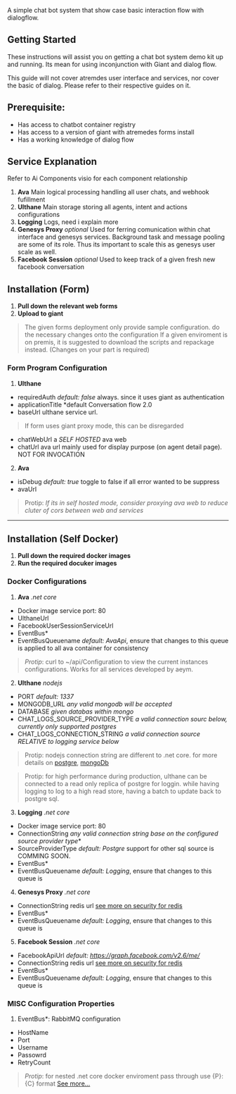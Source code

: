 <!-- # Chatbot demo kit -->
A simple chat bot system that show case basic interaction flow with dialogflow.


## Getting Started
These instructions will assist you on getting a chat bot system demo kit up and running.
Its mean for using inconjunction with Giant and dialog flow.

This guide will not cover atremdes user interface and services, nor cover the basic of 
dialog. Please refer to their respective guides on it.


## Prerequisite:
- Has access to chatbot container registry
- Has access to a version of giant with atremedes forms install
- Has a working knowledge of dialog flow


## Service Explanation
Refer to Ai Components visio for each component relationship
1. **Ava** Main logical processing handling all user chats, and webhook fufillment
2. **Ulthane** Main storage storing all agents, intent and actions configurations
3. **Logging** Logs, need i explain more
4. **Genesys Proxy** *optional* Used for ferring comunication within chat interface and genesys services. Background task and message pooling are some of its role. Thus its important to scale this as genesys user scale as well.
5. **Facebook Session** *optional* Used to keep track of a given fresh new facebook conversation


## Installation (Form)
1. **Pull down the relevant web forms**
2. **Upload to giant**
> The given forms deployment only provide sample configuration. do the necessary changes onto the configuration
> If a given enviroment is on premis, it is suggested to download the scripts and repackage instead. (Changes on your part is required) 

### Form Program Configuration
1. **Ulthane**
- requiredAuth *default: false* always. since it uses giant as authentication
- applicationTitle *default Conversation flow 2.0
- baseUrl ulthane service url. 
> If form uses giant proxy mode, this can be disregarded
- chatWebUrl a *SELF HOSTED* ava web
- chatUrl ava url mainly used for display purpose (on agent detail page). NOT FOR INVOCATION

2. **Ava**
- isDebug *default: true* toggle to false if all error wanted to be suppress
- avaUrl 
> Protip: *If its in self hosted mode, consider proxying ava web to reduce cluter of cors between web and services*

---

## Installation (Self Docker)
1. **Pull down the required docker images**
2. **Run the required docuker images**


### Docker Configurations
1. **Ava** *.net core*
- Docker image service port: 80
- UlthaneUrl
- FacebookUserSessionServiceUrl
- EventBus* 
- EventBusQueuename *default: AvaApi*, ensure that changes to this queue is applied to all ava container for consistency 
> *Protip*: curl to ~/api/Configuration to view the current instances configurations. Works for all services developed by aeym.

2. **Ulthane** *nodejs*
- PORT *default: 1337*
- MONGODB_URL *any valid mongodb will be accepted*
- DATABASE *given databas within mongo*
- CHAT_LOGS_SOURCE_PROVIDER_TYPE *a valid connection sourc below, currently only supported postgres*
- CHAT_LOGS_CONNECTION_STRING *a valid connection source RELATIVE to logging service below*

>Protip: nodejs connection string are different to .net core. 
for more details on [postgre](https://node-postgres.com/features/connecting#connection-uri), [mongoDb](https://mongodb.github.io/node-mongodb-native/api-generated/mongoclient.html)

>Protip: for high performance during production, ulthane can be connected to a read only replica of postgre for loggin. while having logging to log to a high read store, having a batch to update back to postgre sql.


3. **Logging** *.net core*
- Docker image service port: 80
- ConnectionString *any valid connection string base on the configured source provider type**
- SourceProviderType *default: Postgre* support for other sql source is COMMING SOON.
- EventBus* 
- EventBusQueuename *default: Logging*, ensure that changes to this queue is 


4. **Genesys Proxy** *.net core*
- ConnectionString redis url [see more on security for redis](https://redis.io/topics/security)
- EventBus* 
- EventBusQueuename *default: Logging*, ensure that changes to this queue is 


5. **Facebook Session** *.net core*
- FacebookApiUrl *default: https://graph.facebook.com/v2.6/me/*
- ConnectionString redis url [see more on security for redis](https://redis.io/topics/security)
- EventBus* 
- EventBusQueuename *default: Logging*, ensure that changes to this queue is 

### MISC Configuration Properties
1. EventBus*: RabbitMQ configuration
- HostName
- Port
- Username
- Passowrd
- RetryCount
> *Protip*: for nested .net core docker enviroment pass through use {P}:{C} format [See more...](https://www.scottbrady91.com/Docker/ASPNET-Core-and-Docker-Environment-Variables)


